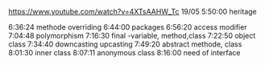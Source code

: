 https://www.youtube.com/watch?v=4XTsAAHW_Tc
19/05 5:50:00 heritage

6:36:24 methode overriding
6:44:00 packages
6:56:20 access modifier
7:04:48 polymorphism
7:16:30 final -variable, method,class
7:22:50 object class
7:34:40 downcasting upcasting
7:49:20 abstract methode, class
8:01:30 inner class
8:07:11 anonymous class
8:16:00 need of interface